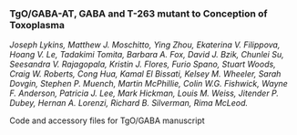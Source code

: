 ### TgO/GABA-AT, GABA and T-263 mutant to Conception of Toxoplasma
*Joseph Lykins, Matthew J. Moschitto, Ying Zhou, Ekaterina V. Filippova, Hoang V. Le, Tadakimi Tomita, Barbara A. Fox, David J. Bzik, Chunlei Su, Seesandra V. Rajagopala, Kristin J. Flores, Furio Spano, Stuart Woods, Craig W. Roberts, Cong Hua, Kamal El Bissati, Kelsey M. Wheeler, Sarah Dovgin, Stephen P. Muench, Martin McPhillie, Colin W.G. Fishwick, Wayne F. Anderson, Patricia J. Lee, Mark Hickman, Louis M. Weiss, Jitender P. Dubey, Hernan A. Lorenzi, Richard B. Silverman, Rima McLeod.*

Code and accessory files for TgO/GABA manuscript 
